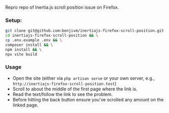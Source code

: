 Repro repo of Inertia.js scroll position issue on Firefox.

### Setup:

```bash
git clone git@github.com:benjivm/inertiajs-firefox-scroll-position.git && \
cd inertiajs-firefox-scroll-position && \
cp .env.example .env && \
composer install && \
npm install && \
npx vite build
```
### Usage

- Open the site (either via `php artisan serve` or your own server, e.g., `http://inertiajs-firefox-scroll-position.test`) 
- Scroll to about the middle of the first page where the link is.
- Read the text/follow the link to see the problem.
- Before hitting the back button ensure you've scrolled any amount on the linked page.
